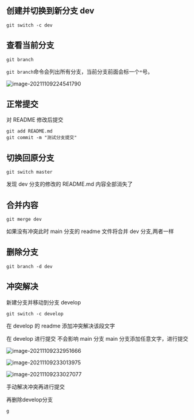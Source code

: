 ## 创建并切换到新分支 dev

```
git switch -c dev
```

## 查看当前分支

```
git branch
```

`git branch`命令会列出所有分支，当前分支前面会标一个`*`号。

![image-20211109224541790](https://gitee.com/zhang754/blogimg/raw/master/img/image-20211109224541790.png)

## 正常提交

对 README 修改后提交

```
git add README.md
git commit -m "测试分支提交"
```

## 切换回原分支

```
git switch master
```

发现 dev 分支的修改的 README.md 内容全部消失了

## 合并内容

```
git merge dev
```

如果没有冲突此时 main 分支的 readme 文件将合并 dev 分支,两者一样

## 删除分支

```
git branch -d dev
```

## 冲突解决

新建分支并移动到分支 develop

```
git switch -c develop
```

在 develop 的 readme 添加冲突解决该段文字

在 develop 进行提交
不会影响 main 分支
main 分支添加任意文字，进行提交

![image-20211109232951666](https://gitee.com/zhang754/blogimg/raw/master/img/image-20211109232951666.png)

![image-20211109233013975](https://gitee.com/zhang754/blogimg/raw/master/img/image-20211109233013975.png)

![image-20211109233027077](https://gitee.com/zhang754/blogimg/raw/master/img/image-20211109233027077.png)

手动解决冲突再进行提交

再删除develop分支

```
g
```

